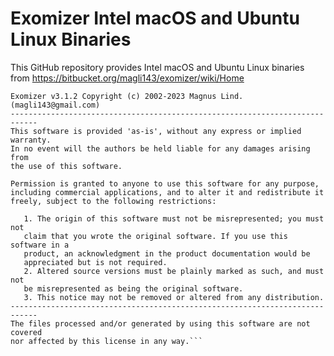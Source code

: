 # Exomizer Intel macOS and Ubuntu Linux Binaries
This GitHub repository provides Intel macOS and Ubuntu Linux binaries from https://bitbucket.org/magli143/exomizer/wiki/Home

```----------------------------------------------------------------------------
Exomizer v3.1.2 Copyright (c) 2002-2023 Magnus Lind. (magli143@gmail.com)
----------------------------------------------------------------------------
This software is provided 'as-is', without any express or implied warranty.
In no event will the authors be held liable for any damages arising from
the use of this software.

Permission is granted to anyone to use this software for any purpose,
including commercial applications, and to alter it and redistribute it
freely, subject to the following restrictions:

   1. The origin of this software must not be misrepresented; you must not
   claim that you wrote the original software. If you use this software in a
   product, an acknowledgment in the product documentation would be
   appreciated but is not required.
   2. Altered source versions must be plainly marked as such, and must not
   be misrepresented as being the original software.
   3. This notice may not be removed or altered from any distribution.
----------------------------------------------------------------------------
The files processed and/or generated by using this software are not covered
nor affected by this license in any way.```
